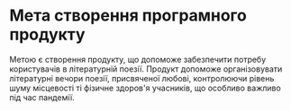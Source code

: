 # Мета створення програмного продукту

Метою є створення продукту, що допоможе забезпечити потребу користувачів в літературній поезії. 
Продукт допоможе організовувати літературні вечори поезії, присвяченої любові, контролюючи рівень шуму місцевості ті фізичне здоров'я учасників, що особливо важливо під час пандемії.